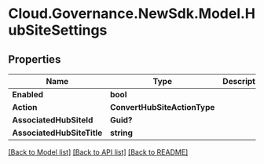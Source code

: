 # Cloud.Governance.NewSdk.Model.HubSiteSettings
## Properties

Name | Type | Description | Notes
------------ | ------------- | ------------- | -------------
**Enabled** | **bool** |  | [optional] 
**Action** | **ConvertHubSiteActionType** |  | [optional] 
**AssociatedHubSiteId** | **Guid?** |  | [optional] 
**AssociatedHubSiteTitle** | **string** |  | [optional] 

[[Back to Model list]](../README.md#documentation-for-models) [[Back to API list]](../README.md#documentation-for-api-endpoints) [[Back to README]](../README.md)

